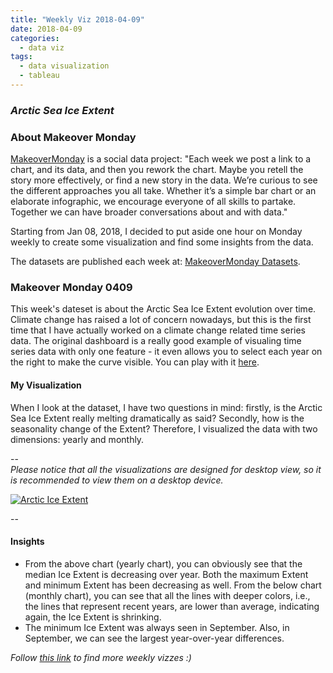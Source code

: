 ```yaml
---
title: "Weekly Viz 2018-04-09"
date: 2018-04-09
categories:
  - data viz
tags:
  - data visualization
  - tableau
---
```


### *Arctic Sea Ice Extent*


### About Makeover Monday

[MakeoverMonday](http://www.makeovermonday.co.uk/) is a social data project:
"Each week we post a link to a chart, and its data, and then you rework the chart.
Maybe you retell the story more effectively, or find a new story in the data.
We’re curious to see the different approaches you all take. Whether it’s a simple bar chart or an elaborate infographic, we encourage everyone of all skills to partake.
Together we can have broader conversations about and with data."

Starting from Jan 08, 2018, I decided to put aside one hour on Monday weekly to create some visualization and find some insights from the data.

The datasets are published each week at: [MakeoverMonday Datasets](http://www.makeovermonday.co.uk/data/).

### Makeover Monday 0409

This week's dateset is about the Arctic Sea Ice Extent evolution over time. Climate change has raised a lot of concern nowadays, but this is the first time that I have actually worked on a climate change related time series data.
The original dashboard is a really good example of visualing time series data with only one feature - it even allows you to select each year on the right to make the curve visible. You can play with it [here](https://nsidc.org/arcticseaicenews/charctic-interactive-sea-ice-graph/).

#### My Visualization

When I look at the dataset, I have two questions in mind: firstly, is the Arctic Sea Ice Extent really melting dramatically as said? Secondly, how is the seasonality change of the Extent?
Therefore, I visualized the data with two dimensions: yearly and monthly.  

--  
*Please notice that all the visualizations are designed for desktop view, so it is recommended to view them on a desktop device.*  

<div class='tableauPlaceholder' id='viz1523324955573' style='position: relative'>
<noscript><a href='#'>
  <img alt='Arctic Ice Extent ' src='https:&#47;&#47;public.tableau.com&#47;static&#47;images&#47;Ma&#47;MakeOverMonday0409&#47;ArcticIceExtent&#47;1_rss.png' style='border: none' />
</a></noscript>
<object class='tableauViz'  style='display:none;'>
  <param name='host_url' value='https%3A%2F%2Fpublic.tableau.com%2F' />
  <param name='embed_code_version' value='3' />
  <param name='site_root' value='' />
  <param name='name' value='MakeOverMonday0409&#47;ArcticIceExtent' />
  <param name='tabs' value='no' />
  <param name='toolbar' value='yes' />
  <param name='static_image' value='https:&#47;&#47;public.tableau.com&#47;static&#47;images&#47;Ma&#47;MakeOverMonday0409&#47;ArcticIceExtent&#47;1.png' />
  <param name='animate_transition' value='yes' />
  <param name='display_static_image' value='yes' />
  <param name='display_spinner' value='yes' />
  <param name='display_overlay' value='yes' />
  <param name='display_count' value='yes' />
  <param name='filter' value='publish=yes' />
</object></div>                
<script type='text/javascript'>      
  var divElement = document.getElementById('viz1523324955573');     
  var vizElement = divElement.getElementsByTagName('object')[0];     
  vizElement.style.width='800px';vizElement.style.height='827px';        
  var scriptElement = document.createElement('script');                 
  scriptElement.src = 'https://public.tableau.com/javascripts/api/viz_v1.js';         
  vizElement.parentNode.insertBefore(scriptElement, vizElement);              
</script>  

--  

#### Insights
* From the above chart (yearly chart), you can obviously see that the median Ice Extent is decreasing over year. Both the maximum Extent and minimum Extent has been decreasing as well. From the below chart (monthly chart), you can see that all the lines with deeper colors, i.e., the lines that represent recent years, are lower than average, indicating again, the Ice Extent is shrinking.  
* The minimum Ice Extent was always seen in September. Also, in September, we can see the largest year-over-year differences.  


*Follow [this link](https://yudong-94.github.io/personal-website/project/MakeOverMonday2018/) to find more weekly vizzes :)*